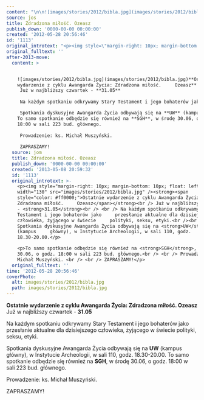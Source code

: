 ```yaml
---
content: "\n\n![images/stories/2012/bibla.jpg](images/stories/2012/bibla.jpg)**Ostatnie wydarzenie z cyklu Awangarda Życia: Zdradzona miłość.     Ozeasz**\n Już w najbliższy czwartek - **31.05**\n \n Na każdym spotkaniu odkrywamy Stary Testament i jego bohaterów jako     przesłanie aktualne dla dzisiejszego człowieka, żyjącego w świecie     polityki, seksu, etyki.\n\n Spotkania dyskusyjne Awangarda Życia odbywają się na **UW** (kampus     główny), w Instytucie Archeologii, w sali 110, godz. 18.30-20.00.\nTo samo spotkanie odbędzie się również na **SGH**, w środę 30.06, o godz. 18:00 w sali 223 bud. głównego.\n \n Prowadzenie: ks. Michał Muszyński. \n \n ZAPRASZAMY!\n\n\n<!--CONTENT FROM OLD SERVER (jos before 2013): \n\n![images/stories/2012/bibla.jpg](images/stories/2012/bibla.jpg)**Ostatnie wydarzenie z cyklu Awangarda Życia: Zdradzona miłość.     Ozeasz**\n Już w najbliższy czwartek - **31.05**\n \n Na każdym spotkaniu odkrywamy Stary Testament i jego bohaterów jako     przesłanie aktualne dla dzisiejszego człowieka, żyjącego w świecie     polityki, seksu, etyki.\n\n Spotkania dyskusyjne Awangarda Życia odbywają się na **UW** (kampus     główny), w Instytucie Archeologii, w sali 110, godz. 18.30-20.00.\n\r\n\nTo samo spotkanie odbędzie się również na **SGH**, w środę 30.06, o godz. 18:00 w sali 223 bud. głównego.\n \n Prowadzenie: ks. Michał Muszyński. \n \n ZAPRASZAMY!\n\n-->"
source: jos
title: Zdradzona miłość. Ozeasz
publish_down: '0000-00-00 00:00:00'
created: '2012-05-28 20:56:46'
id: '1113'
original_introtext: "<p><img style=\"margin-right: 10px; margin-bottom: 10px; float: left;\" width=\"130\" src=\"images/stories/2012/bibla.jpg\" /><strong><span style=\"color: #ff0000;\">Ostatnie wydarzenie z cyklu Awangarda Życia: Zdradzona miłość.     Ozeasz</span></strong><br /> Już w najbliższy czwartek - <strong>31.05</strong><br /> <br /> Na każdym spotkaniu odkrywamy Stary Testament i jego bohaterów jako     przesłanie aktualne dla dzisiejszego człowieka, żyjącego w świecie     polityki, seksu, etyki.<br /><br /> Spotkania dyskusyjne Awangarda Życia odbywają się na <strong>UW</strong> (kampus     główny), w Instytucie Archeologii, w sali 110, godz. 18.30-20.00.</p>\r\n<p>To samo spotkanie odbędzie się również na <strong>SGH</strong>, w środę 30.06, o godz. 18:00 w sali 223 bud. głównego.<br /> <br /> Prowadzenie: ks. Michał Muszyński. <br /> <br /> ZAPRASZAMY!</p>"
original_fulltext: ''
after-2013-move:
  content: >


    ![images/stories/2012/bibla.jpg](images/stories/2012/bibla.jpg)**Ostatnie
    wydarzenie z cyklu Awangarda Życia: Zdradzona miłość.     Ozeasz**
     Już w najbliższy czwartek - **31.05**
     
     Na każdym spotkaniu odkrywamy Stary Testament i jego bohaterów jako     przesłanie aktualne dla dzisiejszego człowieka, żyjącego w świecie     polityki, seksu, etyki.

     Spotkania dyskusyjne Awangarda Życia odbywają się na **UW** (kampus     główny), w Instytucie Archeologii, w sali 110, godz. 18.30-20.00.
    To samo spotkanie odbędzie się również na **SGH**, w środę 30.06, o godz.
    18:00 w sali 223 bud. głównego.
     
     Prowadzenie: ks. Michał Muszyński. 
     
     ZAPRASZAMY!
  source: jom
  title: Zdradzona miłość. Ozeasz
  publish_down: '0000-00-00 00:00:00'
  created: '2013-05-08 20:59:32'
  id: '1113'
  original_introtext: >-
    <p><img style="margin-right: 10px; margin-bottom: 10px; float: left;"
    width="130" src="images/stories/2012/bibla.jpg" /><strong><span
    style="color: #ff0000;">Ostatnie wydarzenie z cyklu Awangarda Życia:
    Zdradzona miłość.     Ozeasz</span></strong><br /> Już w najbliższy czwartek
    - <strong>31.05</strong><br /> <br /> Na każdym spotkaniu odkrywamy Stary
    Testament i jego bohaterów jako     przesłanie aktualne dla dzisiejszego
    człowieka, żyjącego w świecie     polityki, seksu, etyki.<br /><br />
    Spotkania dyskusyjne Awangarda Życia odbywają się na <strong>UW</strong>
    (kampus     główny), w Instytucie Archeologii, w sali 110, godz.
    18.30-20.00.</p>

    <p>To samo spotkanie odbędzie się również na <strong>SGH</strong>, w środę
    30.06, o godz. 18:00 w sali 223 bud. głównego.<br /> <br /> Prowadzenie: ks.
    Michał Muszyński. <br /> <br /> ZAPRASZAMY!</p>
  original_fulltext: ''
time: '2012-05-28 20:56:46'
coverPhoto:
  alt: images/stories/2012/bibla.jpg
  path: images/stories/2012/bibla.jpg
---
```

**Ostatnie wydarzenie z cyklu Awangarda Życia: Zdradzona miłość.     Ozeasz**
 Już w najbliższy czwartek - **31.05**
 
 Na każdym spotkaniu odkrywamy Stary Testament i jego bohaterów jako     przesłanie aktualne dla dzisiejszego człowieka, żyjącego w świecie     polityki, seksu, etyki.

 Spotkania dyskusyjne Awangarda Życia odbywają się na **UW** (kampus     główny), w Instytucie Archeologii, w sali 110, godz. 18.30-20.00.
To samo spotkanie odbędzie się również na **SGH**, w środę 30.06, o godz. 18:00 w sali 223 bud. głównego.
 
 Prowadzenie: ks. Michał Muszyński. 
 
 ZAPRASZAMY!


<!--CONTENT FROM OLD SERVER (jos before 2013): 

**Ostatnie wydarzenie z cyklu Awangarda Życia: Zdradzona miłość.     Ozeasz**
 Już w najbliższy czwartek - **31.05**
 
 Na każdym spotkaniu odkrywamy Stary Testament i jego bohaterów jako     przesłanie aktualne dla dzisiejszego człowieka, żyjącego w świecie     polityki, seksu, etyki.

 Spotkania dyskusyjne Awangarda Życia odbywają się na **UW** (kampus     główny), w Instytucie Archeologii, w sali 110, godz. 18.30-20.00.


To samo spotkanie odbędzie się również na **SGH**, w środę 30.06, o godz. 18:00 w sali 223 bud. głównego.
 
 Prowadzenie: ks. Michał Muszyński. 
 
 ZAPRASZAMY!

-->

<!--{{json:{"created_date":"2012-05-28 20:56:46","publish_down":"0000-00-00 00:00:00","id":"1113"}}}-->
